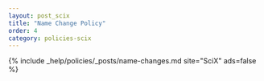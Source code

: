 ```yaml
---
layout: post_scix
title: "Name Change Policy"
order: 4
category: policies-scix
---
```


{% include _help/policies/_posts/name-changes.md site="SciX" ads=false %}
